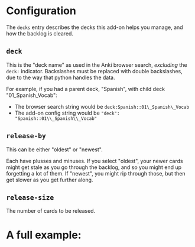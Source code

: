 # Configuration

The `decks` entry describes the decks this add-on helps you manage, and how the backlog is cleared.

## `deck`

This is the "deck name" as used in the Anki browser search, *excluding* the `deck:` indicator.  Backslashes must be replaced with double backslashes, due to the way that python handles the data.

For example, if you had a parent deck, "Spanish", with child deck "01_Spanish_Vocab":

* The browser search string would be `deck:Spanish::01\_Spanish\_Vocab`
* The add-on config string would be `"deck": "Spanish::01\\_Spanish\\_Vocab"`

## `release-by`

This can be either "oldest" or "newest".

Each have plusses and minuses.  If you select "oldest", your newer cards might get stale as you go through the backlog, and so you might end up forgetting a lot of them.  If "newest", you might rip through those, but then get slower as you get further along.

## `release-size`

The number of cards to be released.

# A full example:

